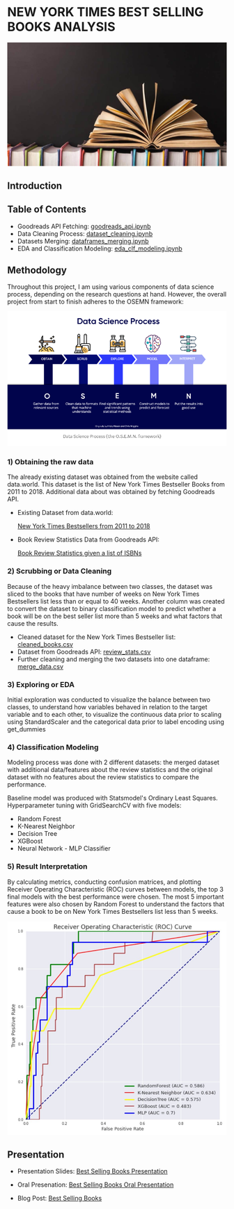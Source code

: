 # NEW YORK TIMES BEST SELLING BOOKS ANALYSIS

![](images/books.jpg)

## Introduction



## Table of Contents

  * Goodreads API Fetching: <a href="https://github.com/linhmai19/capstone_project/blob/master/goodreads_api.ipynb">goodreads_api.ipynb</a>
  * Data Cleaning Process: <a href="https://github.com/linhmai19/capstone_project/blob/master/dataset_cleaning.ipynb">dataset_cleaning.ipynb</a>
  * Datasets Merging: <a href="https://github.com/linhmai19/capstone_project/blob/master/dataframes_merging.ipynb">dataframes_merging.ipynb</a>
  * EDA and Classification Modeling: <a href="https://github.com/linhmai19/capstone_project/blob/master/eda_clf_modeling.ipynb">eda_clf_modeling.ipynb</a>

## Methodology

Throughout this project, I am using various components of data science process, depending on the research questions at hand. However, the overall project from start to finish adheres to the OSEMN framework:

![](images/osemn.png)

### 1) Obtaining the raw data

The already existing dataset was obtained from the website called data.world. This dataset is the list of New York Times Bestseller Books from 2011 to 2018. Additional data about was obtained by fetching Goodreads API. 

  * Existing Dataset from data.world: 
  
    <a href="https://data.world/typhon/new-york-times-bestsellers-from-2011-to-2018">New York Times Bestsellers from 2011 to 2018</a>

  * Book Review Statistics Data from Goodreads API:

    <a href="https://www.goodreads.com/api/index#book.review_counts">Book Review Statistics given a list of ISBNs</a>

### 2) Scrubbing or Data Cleaning 

Because of the heavy imbalance between two classes, the dataset was sliced to the books that have number of weeks on New York Times Bestsellers list less than or equal to 40 weeks. Another column was created to convert the dataset to binary classification model to predict whether a book will be on the best seller list more than 5 weeks and what factors that cause the results.

  * Cleaned dataset for the New York Times Bestseller list: <a href="https://github.com/linhmai19/capstone_project/blob/master/cleaned_books.csv">cleaned_books.csv</a>
  * Dataset from Goodreads API: <a href="https://github.com/linhmai19/capstone_project/blob/master/review_stats.csv">review_stats.csv</a>
  * Further cleaning and merging the two datasets into one dataframe: <a href="https://github.com/linhmai19/capstone_project/blob/master/merge_data.csv">merge_data.csv</a>

### 3) Exploring or EDA

Initial exploration was conducted to visualize the balance between two classes, to understand how variables behaved in relation to the target variable and to each other, to visualize the continuous data prior to scaling using StandardScaler and the categorical data prior to label encoding using get_dummies

### 4) Classification Modeling 

Modeling process was done with 2 different datasets: the merged dataset with additional data/features about the review statistics and the original dataset with no features about the review statistics to compare the performance.

Baseline model was produced with Statsmodel's Ordinary Least Squares. Hyperparameter tuning with GridSearchCV with five models:
  * Random Forest
  * K-Nearest Neighbor
  * Decision Tree
  * XGBoost
  * Neural Network - MLP Classifier

### 5) Result Interpretation 

By calculating metrics, conducting confusion matrices, and plotting Receiver Operating Characteristic (ROC) curves between models, the top 3 final models with the best performance were chosen. The most 5 important features were also chosen by Random Forest to understand the factors that cause a book to be on New York Times Bestsellers list less than 5 weeks. 

![](images/roc_merged.jpg)

## Presentation
- Presentation Slides: <a href="">Best Selling Books Presentation</a>

- Oral Presenation: <a href="">Best Selling Books Oral Presentation</a>

- Blog Post: <a href="https://medium.com/@linhnp.mai/new-york-times-bestseller-analysis-e349a79b9734">Best Selling Books</a>